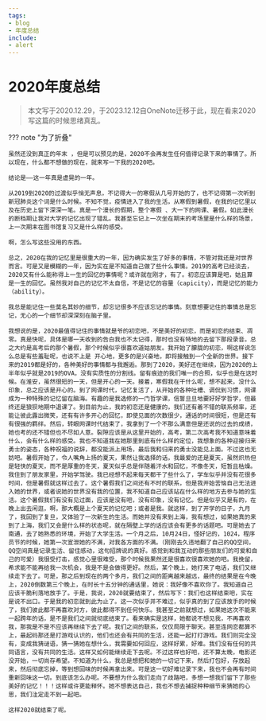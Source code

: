 ```yaml
---
tags:
- blog
- 年度总结
include:
- alert
---
```


# 2020年度总结
> 本文写于2020.12.29，于2023.12.12自OneNote迁移于此，现在看来2020写这篇的时候思绪真乱。

??? note "为了折叠"

    虽然还没到真正的年末 ，但是可以预见的是，2020不会再发生任何值得记录下来的事情了。所以现在，什么都不想做的现在，就来写一下我的2020吧。

    结论是——这一年真是虚晃的一年。

    从2019到2020的过渡似乎悄无声息，不记得大一的寒假从几号开始的了，也不记得第一次听到新冠肺炎这个词是什么时候。不知不觉，疫情进入了我的生活，从寒假到暑假，在我的记忆里以及在历史上留下深深一笔。真是一个漫长的假期，整个寒假 、大一下的网课、暑假。如此漫长的断档期让我对大学的记忆出现了错乱。我甚至忘记上一次坐在期末的考场里是什么样的场景，上一次期末在图书馆复习又是什么样的感受。

    啊，怎么写这些没用的东西。

    总之，2020在我的记忆里是很重大的一年，因为确实发生了好多的事情，不管对我还是对世界而言。可是又是模糊的一年，因为实在是不知道自己做了些什么事情。2019的高考已经淡去，2020又有什么能称得上一生的回忆的事情呢？或许就在刚才，有了。初恋应该算是吧，姑且算是一生的回忆。虽然我对自己的记忆不太自信，不是记忆的容量（capicity），而是记忆的能力（ability）。

    我总是能记住一些莫名其妙的细节，却忘记很多不应该忘记的事情。刻意想要记住的事情总是忘记，无心的一个细节却深深刻在脑子里。

    我想说的是，2020最值得记住的事情就是爷的初恋吧，不是美好的初恋，而是初恋的结束、凋零。真是快呢，具体是哪一天收到的告白我也不太记得，那时也没有特地的去留下那段录音。总之大约是高考后的那个暑假，那个时候似乎很喜欢道姑朋友。我开始了朦胧的初恋，啊这样说怎么总是有些羞耻呢，也说不上是 开心地，更多的是兴奋地，即将接触到一个全新的世界。接下来的2019都是好的，各种美好的事情都与我邂逅。那到了2020，美好还在继续，因为2020的上半年似乎就是2019的OVA，没有实质性的分割线。留有痕迹的我们唯一的合照，似乎也是在这时候。在淮安，虽然很短的一天，但是开心的一天。接着，寒假我在干什么呢，想不起来，没什么印象，总之应该是开心的。到了网课时代，记忆复活了，从开始的各种吐槽、调侃到习惯，网课成为一种特殊的记忆留在脑海。有趣的是我选修的一门哲学课，信誓旦旦地要好好学哲学，但最终还是狼狈地期中退课了。到目前为止，我的初恋还是健康的，我们还有着不错的联系频率，还能让彼此露出微笑，还有有许多开心的回忆，即使见面的次数很少，通话的时间很短，但是还有有很强的羁绊。然后，转眼网课时代结束了，我拿到了一个不那么满意但是还说的过去的成绩，她也考的还不错但也不尽如人意。裂隙应该是从这里开始的，高考，第二次高考我不知道意味着什么，会有什么样的感受。我也不知道我在她那里到底有什么样的定位，我想象的各种迎接归来勇士的姿态，各种祝福的说辞，都没能派上用场，最后我和归来的勇士没能见上面。不过这也无妨吧。暑假开始了，令人嘴角上扬的夏天，果然让我选择的话，我最爱的还是夏天，虽然炽热但是轻快的夏天，而不是厚重的冬天，夏天似乎总是伴随着汗水和回忆，不像冬天，短暂且枯燥。我住到了朋友家里，开始学驾驶。我已经想不起来每天都干了些什么了，学车似乎并没有花很多时间，但是暑假就这样过去了。这个暑假我们之间还有不时的联系，但是我开始苦恼自己无法进入她的世界，或者说她的世界没有我的位置，我不知道自己应该站在什么样的地方去参与她的生活。这个暑假我们有没有见过面，应该是没有吧，没有印象，没有记忆。但是似乎又是有的，在晚上出去闲逛，啊，那大概是上个夏天的记忆吧；或者是我。就这样，到了开学的日子，九月了，我回到了复旦，又体验了一次新生的生活。而她并没有来到上海，我有想过，如果她真的来到了上海，我们又会是什么样的状态呢，就在隔壁上学的话应该会有更多的话题吧。可是她去了南通，去了她熟悉的环境，开始了大学生活。一个月之后，10月24日，怪好记的，1024，程序员节的时候，她第一次宣泄她的不满，对我各方面的不满。（刚刚去久违地翻了自己的QQ空间，QQ空间真是记录生活、留住感动，这句招牌说的真好。感觉到和我互动的那些朋友们的可爱和自己的可爱）我很受打击，感觉心里很难受，那个时候我果然还是很喜欢很喜欢她的吧。我挽留，希求能不能再给我一次机会，我是不是会做得更好。然后，某个晚上，她打来了电话，我们又继续走下去了。可是，那之后到现在的两个多月，我们之间的距离越来越远，最终的结果是在今晚上，2020倒数第三个晚上，在时长十五分钟的通话里，她说：我好像不喜欢你了。我知道自己应该干脆利落地放手了。于是，我说，2020就要结束了，然后写下：我们也这样结束吧，实在是说不出口。于是我的初恋就到此为止了。这一次似乎并不难过，似乎真的到了应该放手的时候了，我们彼此都不再喜欢对方，彼此都得不到任何快乐。我甚至之前就想过，如果她这次不能来一起跨年的话，是不是我们之间就彻底结束了。看来确实是这样，她都说不想见我，不再喜欢我，那我是不是不应该再继续下去了呢。我们之间的联系，仅仅局限于聊天。甚至连网恋都算不上，最起码那还是打游戏认识的，他们也还会有共同的生活，还能一起打打游戏。我们则完全没有，变成我猜谜语，猜一猜她在想什么，我需要如何回应，这样好累，好难。我们没有任何的共同语言，没有共同的生活。这样又如何能继续走下去呢。不过这样也好吧，还不算太晚，电影还没开始，一切尚存希望。不知道为什么，我总是想把和她的一切记下来，然后打包好，存放起来，然后彻底忘掉，等到想回味的时候再拿出来。可是这一切好难记录下来，我也不会再有时间重新回味这一切。到底该怎么办呢。不要想为什么我们走向了歧路吧，多想一想我们留下了那些美好的记忆！！！这样或许更能释怀。她不想表达自己，我也不想去捕捉种种细节来猜她的心思，我们注定走不到一起吧。

    这样2020就结束了呢。
